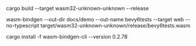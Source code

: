 cargo build --target wasm32-unknown-unknown --release

wasm-bindgen --out-dir docs/demo --out-name bevy6tests --target web --no-typescript target/wasm32-unknown-unknown/release/bevy6tests.wasm

cargo install -f wasm-bindgen-cli --version 0.2.78